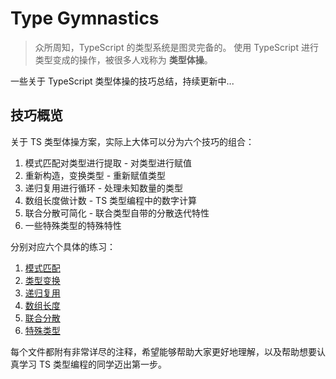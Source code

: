 # Type Gymnastics

> 众所周知，TypeScript 的类型系统是图灵完备的。
> 使用 TypeScript 进行类型变成的操作，被很多人戏称为 **类型体操**。

一些关于 TypeScript 类型体操的技巧总结，持续更新中...

## 技巧概览

关于 TS 类型体操方案，实际上大体可以分为六个技巧的组合：

1. 模式匹配对类型进行提取 - 对类型进行赋值
2. 重新构造，变换类型 - 重新赋值类型
3. 递归复用进行循环 - 处理未知数量的类型
4. 数组长度做计数 - TS 类型编程中的数字计算
5. 联合分散可简化 - 联合类型自带的分散迭代特性
6. 一些特殊类型的特殊特性

分别对应六个具体的练习：

1. [模式匹配](./src/1-pattern-matching.ts)
2. [类型变换](./src/2-type-transform.ts)
3. [递归复用](./src/3-recursion.ts)
4. [数组长度](./src/4-array-length.ts)
5. [联合分散](./src/5-union-type.ts)
6. [特殊类型](./src/6-special.ts)

每个文件都附有非常详尽的注释，希望能够帮助大家更好地理解，以及帮助想要认真学习 TS 类型编程的同学迈出第一步。
